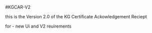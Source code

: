 #KGCAR-V2

this is the Version 2.0 of the KG Certificate Ackowledgement Reciept

for - new Ui and V2 reuirements

